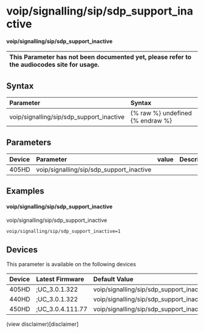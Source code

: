 ﻿---
description: voip/signalling/sip/sdp_support_inactive
search:
    keywords: ['voip','signalling','sip','sdp_support_inactive']
---

# voip/signalling/sip/sdp_support_inactive

#### voip/signalling/sip/sdp_support_inactive


| This Parameter has not been documented yet, please refer to the audiocodes site for usage.  |
| :--- |

## Syntax
| Parameter | Syntax |
| :--- | :--- |
|voip/signalling/sip/sdp_support_inactive | {% raw %} undefined {% endraw %} |

## Parameters
|Device|Parameter|value|Description|
|:---|:---|:---|:---|
| 405HD | voip/signalling/sip/sdp_support_inactive |  |  |

## Examples
#### voip/signalling/sip/sdp_support_inactive

voip/signalling/sip/sdp_support_inactive

```
voip/signalling/sip/sdp_support_inactive=1
```

## Devices
This parameter is available on the following devices

| Device | Latest Firmware | Default Value |
|:---|:---|:---|
| 405HD | ;UC_3.0.1.322 | voip/signalling/sip/sdp_support_inactive=1 
| 440HD | ;UC_3.0.1.322 | voip/signalling/sip/sdp_support_inactive=1 
| 450HD | ;UC_3.0.4.111.77 | voip/signalling/sip/sdp_support_inactive=1 

(view disclaimer)[disclaimer]
